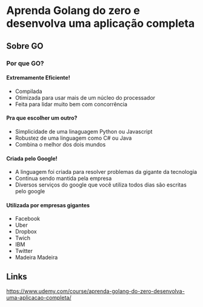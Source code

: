 # Aprenda Golang do zero e desenvolva uma aplicação completa

## Sobre GO

### Por que GO?

#### Extremamente Eficiente!

- Compilada
- Otimizada para usar mais de um núcleo do processador
- Feita para lidar muito bem com concorrência

#### Pra que escolher um outro?

- Simplicidade de uma linaguagem Python ou Javascript
- Robustez de uma linguagem como C# ou Java
- Combina o melhor dos dois mundos

#### Criada pelo Google!

- A linguagem foi criada para resolver problemas da gigante da tecnologia
- Continua sendo mantida pela empresa
- Diversos serviços do google que você utiliza todos dias são escritas pelo google

#### Utilizada por empresas gigantes

- Facebook
- Uber
- Dropbox
- Twich
- IBM
- Twitter
- Madeira Madeira

## Links

https://www.udemy.com/course/aprenda-golang-do-zero-desenvolva-uma-aplicacao-completa/
